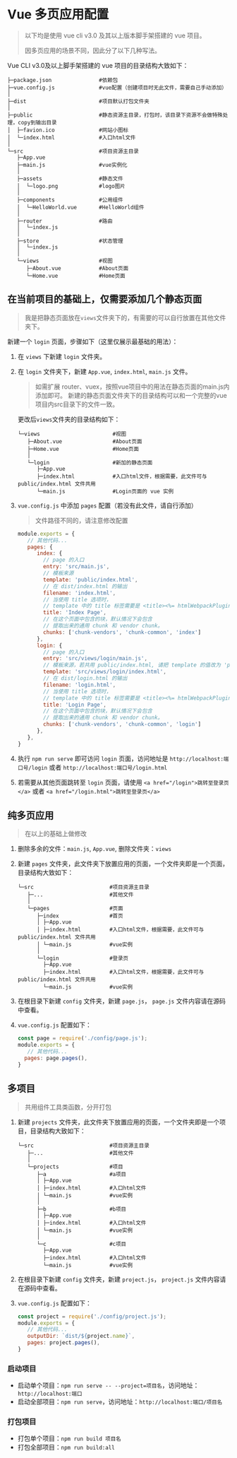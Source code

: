 # Vue 多页应用配置
> 以下均是使用 vue cli v3.0 及其以上版本脚手架搭建的 vue 项目。
>
> 因多页应用的场景不同，因此分了以下几种写法。

Vue CLI v3.0及以上脚手架搭建的 vue 项目的目录结构大致如下：

```
├─package.json               #依赖包
├─vue.config.js              #vue配置（创建项目时无此文件，需要自己手动添加）
│
├─dist                       #项目默认打包文件夹
│
├─public                     #静态资源主目录，打包时，该目录下资源不会做特殊处理，copy到输出目录
│  ├─favion.ico              #网站小图标
│  └─index.html              #入口html文件
│
└─src                        #项目资源主目录
   ├─App.vue
   ├─main.js                 #vue实例化
   │
   ├─assets                  #静态文件
   │  └─logo.png             #logo图片
   │
   ├─components              #公用组件
   │  └─HelloWorld.vue       #HelloWorld组件
   │
   ├─router                  #路由
   │  └─index.js
   │
   ├─store                   #状态管理
   │  └─index.js
   │
   └─views                   #视图
      ├─About.vue            #About页面
      └─Home.vue             #Home页面
```

## 在当前项目的基础上，仅需要添加几个静态页面
> 我是把静态页面放在`views`文件夹下的，有需要的可以自行放置在其他文件夹下。

新建一个 `login` 页面，步骤如下（这里仅展示最基础的用法）：

1. 在 `views` 下新建 `login` 文件夹。

1. 在 `login` 文件夹下，新建 `App.vue`, `index.html`, `main.js` 文件。

    > 如需扩展 router、vuex，按照vue项目中的用法在静态页面的main.js内添加即可。 
    > 新建的静态页面文件夹下的目录结构可以和一个完整的vue项目内src目录下的文件一致。

    更改后`views`文件夹的目录结构如下：
    ```
    └─views                       #视图
       ├─About.vue                #About页面
       ├─Home.vue                 #Home页面
       │
       └─login                    #新加的静态页面
          ├─App.vue
          ├─index.html            #入口html文件，根据需要，此文件可与 public/index.html 文件共用
          └─main.js               #Login页面的 vue 实例
    ```

1. `vue.config.js` 中添加 `pages` 配置（若没有此文件，请自行添加）
    > 文件路径不同的，请注意修改配置

    ```javascript
    module.exports = {
       // 其他代码...
       pages: {
          index: {
            // page 的入口
            entry: 'src/main.js',
            // 模板来源
            template: 'public/index.html',
            // 在 dist/index.html 的输出
            filename: 'index.html',
            // 当使用 title 选项时，
            // template 中的 title 标签需要是 <title><%= htmlWebpackPlugin.options.title %></title>
            title: 'Index Page',
            // 在这个页面中包含的块，默认情况下会包含
            // 提取出来的通用 chunk 和 vendor chunk。
            chunks: ['chunk-vendors', 'chunk-common', 'index']
          },
          login: {
            // page 的入口
            entry: 'src/views/login/main.js',
            // 模板来源，若共用 public/index.html, 请把 template 的值改为 'public/index.html'
            template: 'src/views/login/index.html',
            // 在 dist/login.html 的输出
            filename: 'login.html',
            // 当使用 title 选项时，
            // template 中的 title 标签需要是 <title><%= htmlWebpackPlugin.options.title %></title>
            title: 'Login Page',
            // 在这个页面中包含的块，默认情况下会包含
            // 提取出来的通用 chunk 和 vendor chunk。
            chunks: ['chunk-vendors', 'chunk-common', 'login']
          },
       },
    }
    ```

1. 执行 `npm run serve` 即可访问 `login` 页面，访问地址是 `http://localhost:端口号/login` 或者 `http://localhost:端口号/login.html`

1. 若需要从其他页面跳转至 `login` 页面，请使用 `<a href="/login">跳转至登录页</a>` 或者 `<a href="/login.html">跳转至登录页</a>`

## 纯多页应用
> 在以上的基础上做修改

1. 删除多余的文件：`main.js`, `App.vue`, 删除文件夹：`views`

1. 新建 `pages` 文件夹，此文件夹下放置应用的页面，一个文件夹即是一个页面，目录结构大致如下：

    ```
    └─src                        #项目资源主目录
       ├─...                     #其他文件
       │
       └─pages                   #页面
          ├─index                #首页
          │ ├─App.vue
          │ ├─index.html         #入口html文件，根据需要，此文件可与 public/index.html 文件共用
          │ └─main.js            #vue实例
          │
          └─login                #登录页
            ├─App.vue
            ├─index.html         #入口html文件，根据需要，此文件可与 public/index.html 文件共用
            └─main.js            #vue实例
    ```

1. 在根目录下新建 `config` 文件夹，新建 `page.js`， `page.js` 文件内容请在源码中查看。

1. `vue.config.js` 配置如下：

    ```javascript
    const page = require('./config/page.js');
    module.exports = {
       // 其他代码...
      pages: page.pages(),
    }
    ```

## 多项目
> 共用组件工具类函数，分开打包

1. 新建 `projects` 文件夹，此文件夹下放置应用的页面，一个文件夹即是一个项目，目录结构大致如下：

    ```
    └─src                        #项目资源主目录
       ├─...                     #其他文件
       │
       └─projects                #项目
          ├─a                    #a项目
          │ ├─App.vue
          │ ├─index.html         #入口html文件
          │ └─main.js            #vue实例
          │
          ├─b                    #b项目
          │ ├─App.vue
          │ ├─index.html         #入口html文件
          │ └─main.js            #vue实例
          │
          └─c                    #c项目
            ├─App.vue
            ├─index.html         #入口html文件
            └─main.js            #vue实例
    ```

1. 在根目录下新建 `config` 文件夹，新建 `project.js`， `project.js` 文件内容请在源码中查看。

1. `vue.config.js` 配置如下：

    ```javascript
    const project = require('./config/project.js');
    module.exports = {
       // 其他代码...
       outputDir: `dist/${project.name}`,
       pages: project.pages(),
    }
    ```

### 启动项目
- 启动单个项目：`npm run serve -- --project=项目名`，访问地址：`http://localhost:端口`
- 启动全部项目：`npm run serve`，访问地址：`http://localhost:端口/项目名`

### 打包项目
- 打包单个项目：`npm run build 项目名`
- 打包全部项目：`npm run build:all`
